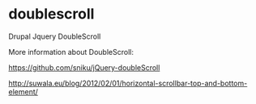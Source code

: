 doublescroll
============

Drupal Jquery DoubleScroll

More information about DoubleScroll:

https://github.com/sniku/jQuery-doubleScroll

http://suwala.eu/blog/2012/02/01/horizontal-scrollbar-top-and-bottom-element/
